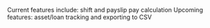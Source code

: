 Current features include: shift and payslip pay calculation
Upcoming features: asset/loan tracking and exporting to CSV
